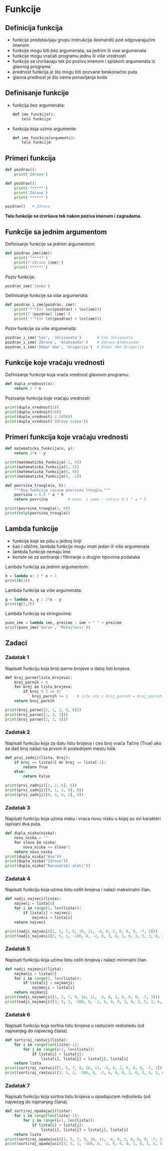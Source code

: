 # Funkcije

## Definicija funkcija

* funkcije predstavljaju grupu instrukcija (komandi) pod odgovarajućim imenom
* funkcije mogu biti bez argumenata, sa jednim ili vise argumenata
* funkcije mogu vraćati programu jednu ili više vrednosti
* funkcije se izvršavaju tek po pozivu imenom i spiskom argumenata iz glavnog programa
* prednost funkcija je što mogu biti pozvane beskonačno puta
* glavna prednost je što nema ponavljanja koda

## Definisanje funkcije

* funkcija bez argumenata:

    ```python
    def ime_funckije():
        telo funkcije
    ```

* funkcija koja uzima argumente:

    ```python
    def ime_funckije(argumenti):
        telo funkcije
    ```

## Primeri funkcija

```python
def pozdrav():
    print('Zdravo')

def pozdrav():
    print('******')
    print('Zdravo')
    print('******')

pozdrav()   # Zdravo 
```

**Telo funkcije se izvršava tek nakon poziva imenom i zagradama.**

## Funkcije sa jednim argumentom

Definisanje funkcije sa jednim argumentom:

```python
def pozdrav_ime(ime):
    print('******')
    print(f'Zdravo {ime}')
    print('******')
```

Poziv funkcije:

```python
pozdrav_ime('Janko')
```

Definisanje funkcije sa više argumenata:

```python
def pozdrav_i_ime(pozdrav, ime):
    print('*'*(1+ len(pozdrav) + len(ime)))
    print(f'{pozdrav} {ime}')
    print('*'*(1+ len(pozdrav) + len(ime)))
```

Poziv funkcije sa više argumenata:

```python
pozdrav_i_ime('Cao', 'Jelisaveta')       # Cao Jelisaveta
pozdrav_i_ime('Zdravo', 'Aleksandar')    # Zdravo Aleksandar
pozdrav_i_ime('Dobar dan', 'Grigorije')  # Dobar dan Grigorije
```

## Funkcije koje vraćaju vrednosti

Definisanje funkcije koja vraća vrednost glavnom programu:

```python
def dupla_vrednost(x):
    return 2 * x
```

Pozivanje funkcija koje vraćaju vrednosti:

```python
print(dupla_vrednost(2))   
print(dupla_vrednost(10))
print(dupla_vrednost(-2.3456)) 
print(dupla_vrednost('Zdravo svima'))
```

## Primeri funkcija koje vraćaju vrednosti

```python
def matematicka_funkcija(x, y):
    return 2*x - y

print(matematicka_funkcija(-2, 6))
print(matematicka_funkcija(2, 2))
print(matematicka_funkcija(0, 0))
print(matematicka_funkcija(9, -2))
```

```python
def povrsina_trougla(a, h):
    """Ova funkcija racuna povrsinu trougla."""
    povrsina = 0.5 * a * h
    return povrsina         # moze  i samo : return 0.5 * a * h

print(povrsina_trougla(3, 6))
print(help(povrsina_trougla))
```

## Lambda funkcije

* funkcije koje se pišu u jednoj liniji
* kao i obične, lambda funkcije mogu imati jedan ili više argumenata
* lambda funkcije nemaju ime
* koriste se za sortiranje i filtriranje u drugim tipovima podataka
  
Lambda funkcija sa jednim argumentom:

```python
h = lambda x: 3 * x + 1
print(h(3))
```

Lambda funkcija sa više argumenata:

```python
g = lambda x, y : 2*x - y
print(g(2,2))
```

Lambda funkcija sa stringovima:

```python
puno_ime = lambda ime, prezime : ime + " " + prezime
print(puno_ime('Goran', 'Mihajlovic'))
```

## Zadaci

### Zadatak 1

Napisati funkciju koja broji parne brojeve u datoj listi brojeva.

```python
def broj_parne(lista_brojeva):
    broj_parnih = 0
    for broj in lista_brojeva:
        if broj % 2 == 0:
            broj_parnih += 1    # isto sto i broj_parnih = broj_parnih + 1
    return broj_parnih

print(broj_parne([2, 1, 2, 4, 6]))
print(broj_parne([1, 3, 5]))
print(broj_parne([2, 2, 0]))
```

### Zadatak 2

Napisati funkciju koja za datu listu brojeva i ceo broj vraća Tačno (True) ako se dati broj nalazi na prvom ili poslednjem mestu liste.

```python
def prvi_zadnji(lista, broj):
    if broj == lista[0] or broj == lista[-1]:
        return True
    else:
        return False

print(prvi_zadnji([1, 2, 6], 6)) 
print(prvi_zadnji([8, 1, 2, 6], 8))
print(prvi_zadnji([0, 3, 4, 2], 4))
```

### Zadatak 3

Napisati funkciju koja uzima nisku i vraca novu nisku u kojoj su svi karakteri ispisani dva puta.

```python
def dupla_niska(niska):
    nova_niska = ""
    for slovo in niska:
        nova_niska += slovo*2
    return nova_niska
print(dupla_niska("Ana"))
print(dupla_niska("Zdravo"))
print(dupla_niska("Racunarski alati"))
```

### Zadatak 4

Napisati funkciju koja uzima listu celih brojeva i nalazi maksimalni član.

```python
def nadji_najveci(lista):
    najveci = lista[0]
    for i in range(1, len(lista)):
        if lista[i] > najveci:
            najveci = lista[i]
    return najveci

print(nadji_najveci([1, 5, 7, 9, 10, 11, -4, 0, 2, 6, 8, 9, -7, 3])) 
print(nadji_najveci([3, 5, 1, -100, 8, -2, 6, 9, 0, 1, 0, 3, 5, 3, 6, 2, 2, 3, 1]))
```

### Zadatak 5

Napisati funkciju koja uzima listu celih brojeva i nalazi minimalni član.

```python
def nadji_najmanji(lista):
    najmanji = lista[0]
    for i in range(1, len(lista)):
        if lista[i] < najmanji:
            najmanji = lista[i]
    return najmanji
print(nadji_najmanji([1, 5, 7, 9, 10, 11, -4, 0, 2, 6, 8, 9, -7, 3])) 
print(nadji_najmanji([3, 5, 1, -100, 8, -2, 6, 9, 0, 1, 0, 3, 5, 3, 6, 2, 2, 3, 1]))
```

### Zadatak 6

Napisati funkciju koja sortira listu brojeva u rastućem redosledu (od najmanjeg do najveceg člana).

```python
def sortiraj_rastuci(lista):
    for i in range(len(lista)-1):
        for j in range(i+1, len(lista)):
            if lista[i] > lista[j]:
                lista[i], lista[j] = lista[j], lista[i]
    return lista
print(sortiraj_rastuci([1, 5, 7, 9, 10, 11, -4, 0, 2, 6, 8, 9, -7, 3]))
print(sortiraj_rastuci([3, 5, 1, -100, 8, -2, 6, 9, 0, 1, 0, 3, 5, 3, 6, 2, 2, 3, 1]))
```

### Zadatak 7

Napisati funkciju koja sortira listu brojeva u opadajućem redosledu (od najvećeg do najmanjeg člana).

```python
def sortiraj_opadajuci(lista):
    for i in range(len(lista)-1):
        for j in range(i+1, len(lista)):
            if lista[i] < lista[j]:
                lista[i], lista[j] = lista[j], lista[i]
    return lista
print(sortiraj_opadajuci([1, 5, 7, 9, 10, 11, -4, 0, 2, 6, 8, 9, -7, 3]))
print(sortiraj_opadajuci([3, 5, 1, -100, 8, -2, 6, 9, 0, 1, 0, 3, 5, 3, 6, 2, 2, 3,1]))
```

